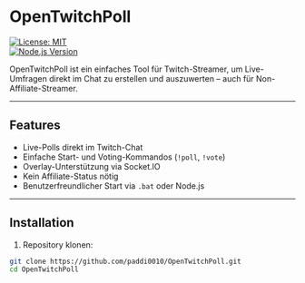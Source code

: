 # OpenTwitchPoll

[![License: MIT](https://img.shields.io/badge/License-MIT-blue.svg)](LICENSE)  
[![Node.js Version](https://img.shields.io/badge/Node.js-%3E=18-brightgreen)](https://nodejs.org/)

OpenTwitchPoll ist ein einfaches Tool für Twitch-Streamer, um Live-Umfragen direkt im Chat zu erstellen und auszuwerten – auch für Non-Affiliate-Streamer.

---

## Features

- Live-Polls direkt im Twitch-Chat
- Einfache Start- und Voting-Kommandos (`!poll`, `!vote`)
- Overlay-Unterstützung via Socket.IO
- Kein Affiliate-Status nötig
- Benutzerfreundlicher Start via `.bat` oder Node.js

---

## Installation

1. Repository klonen:

```bash
git clone https://github.com/paddi0010/OpenTwitchPoll.git
cd OpenTwitchPoll

